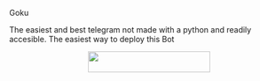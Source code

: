 Goku

The easiest and best telegram not made with a python and readily accesible.
The easiest way to deploy this Bot
<p align="center"><a href="https://heroku.com/deploy?template=https://github.com/Youngchris150/Kaela"> <img src="https://img.shields.io/badge/Deploy%20To%20Heroku-black?style=for-the-badge&logo=heroku" width="220" height="38.45"/></a></p>
 
